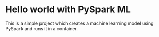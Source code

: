 # Hello world with PySpark ML
This is a simple project which creates a machine learning model using PySpark and runs it in a container. 
